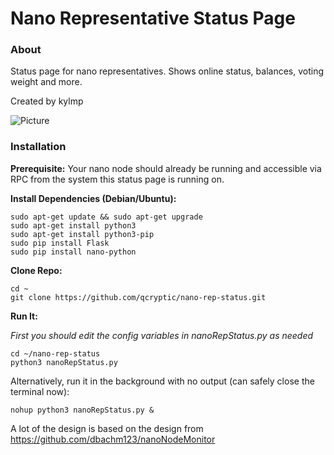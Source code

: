 # Nano Representative Status Page

### About
Status page for nano representatives. Shows online status, balances, voting weight and more.

Created by kylmp

![Picture](https://raw.githubusercontent.com/qcryptic/nano-rep-status/master/pic.png)

### Installation 

**Prerequisite:** Your nano node should already be running and accessible via RPC from the system this status page is running on.

**Install Dependencies (Debian/Ubuntu):**
```
sudo apt-get update && sudo apt-get upgrade
sudo apt-get install python3
sudo apt-get install python3-pip
sudo pip install Flask
sudo pip install nano-python
```

**Clone Repo:**
```
cd ~
git clone https://github.com/qcryptic/nano-rep-status.git
```

**Run It:**

*First you should edit the config variables in nanoRepStatus.py as needed*
```
cd ~/nano-rep-status
python3 nanoRepStatus.py
```

Alternatively, run it in the background with no output (can safely close the terminal now):
```
nohup python3 nanoRepStatus.py &
```

A lot of the design is based on the design from https://github.com/dbachm123/nanoNodeMonitor
